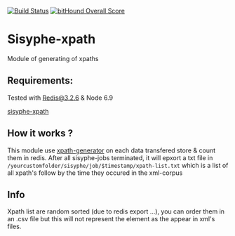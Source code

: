 [![Build Status](https://travis-ci.org/istex/sisyphe-xpath.svg?branch=master)](https://travis-ci.org/istex/sisyphe-xpath)
[![bitHound Overall Score](https://www.bithound.io/github/istex/sisyphe-xpath/badges/score.svg)](https://www.bithound.io/github/istex/sisyphe-xpath)

Sisyphe-xpath
============
Module of generating of xpaths

## Requirements:
Tested with Redis@3.2.6 & Node 6.9

[sisyphe-xpath](http://urltoimg)

## How it works ?
This module use [xpath-generator](https://github.com/Inist-CNRS/xpath-generator) on each data transfered store & count them in redis.
After all sisyphe-jobs terminated, it will epxort a txt file in `/yourcustomfolder/sisyphe/job/$timestamp/xpath-list.txt` which is a list of all xpath's follow by the time they occured in the xml-corpus

## Info
Xpath list are random sorted (due to redis export ...), you can order them in an .csv file but this will not represent the element as the appear in xml's files.


